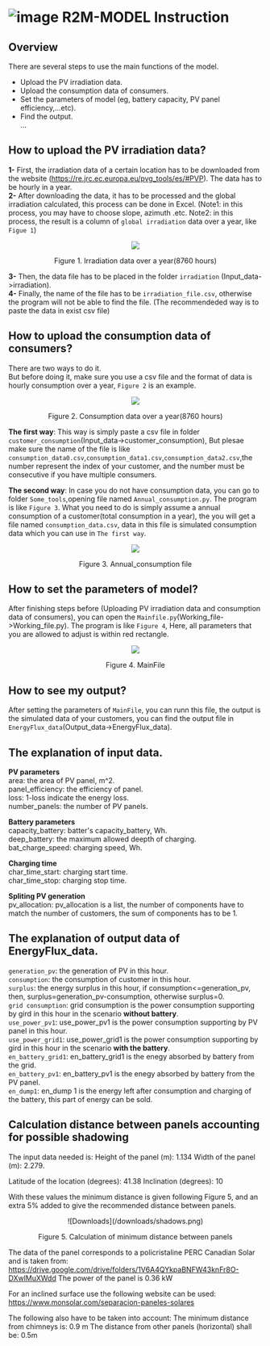 ![image](https://user-images.githubusercontent.com/84010474/152429739-8dbd5f08-3011-4f6d-a950-d7cc4dcd4b15.png)
R2M-MODEL Instruction
==


## Overview
There are several steps to use the main functions of the model.  
* Upload the PV irradiation data.  
* Upload the consumption data of consumers.  
* Set the parameters of model (eg, battery capacity, PV panel efficiency,...etc).  
* Find the output.  
...  

## How to upload the PV irradiation data?
**1-** First, the irradiation data of a certain location has to be downloaded from the website (https://re.jrc.ec.europa.eu/pvg_tools/es/#PVP). The data has to be hourly in a year.   
**2-** After downloading the data, it has to be processed and the global irradiation calculated, this process can be done in Excel. (Note1: in this process, you may have to choose slope, azimuth .etc. Note2: in this process, the result is a column of `global irradiation` data over a year, like `Figue 1`)  

<div align=center>
<img src="https://user-images.githubusercontent.com/84010474/152431749-a1874a4b-7336-45dd-86bf-cfbc943cd197.png" >
</div>
<p align="center">
Figure 1. Irradiation data over a year(8760 hours)
</p>  

**3-** Then, the data file has to be placed in the folder `irradiation` (Input_data->irradiation).  
**4-** Finally, the name of the file has to be `irradiation_file.csv`, otherwise the program will not be able to find the file. (The recommendeded way is to paste the data in exist csv file)  

## How to upload the consumption data of consumers?
There are two ways to do it.  
But before doing it, make sure you use a csv file and the format of data is hourly consumption over a year, `Figure 2` is an example.  
<div align=center>
<img src="https://user-images.githubusercontent.com/84010474/152434505-cf5369ff-280a-4e4c-9105-575131ee77a3.png" >
</div>
<p align="center">
Figure 2. Consumption data over a year(8760 hours)
</p> 

**The first way**: This way is simply paste a csv file in folder `customer_consumption`(Input_data->customer_consumption), But plesae make sure the name of the file is like `consumption_data0.csv`,`consumption_data1.csv`,`consumption_data2.csv`,the number represent the index of your customer, and the number must be consecutive if you have multiple consumers.  

**The second way**: In case you do not have consumption data, you can go to folder `Some_tools`,opening file named `Annual_consumption.py`. The program is like `Figure 3`. What you need to do is simply assume a annual consumption of a customer(total consumption in a year), the you will get a file named `consumption_data.csv`, data in this file is simulated consumption data which you can use in `The first way`.  

<div align=center>
<img src="https://user-images.githubusercontent.com/84010474/152436421-76808dd9-6ec7-487c-9883-cb31c5b93164.png" >
</div>
<p align="center">
Figure 3. Annual_consumption file
</p>  

## How to set the parameters of model?
After finishing steps before (Uploading PV irradiation data and consumption data of consumers), you can open the `Mainfile.py`(Working_file->Working_file.py). The program is like `Figure 4`, Here, all parameters that you are allowed to adjust is within red rectangle.

<div align=center>
<img src="https://user-images.githubusercontent.com/84010474/152438045-fbd171ad-47a7-434f-b9e7-98cee14619a0.png" >
</div>
<p align="center">
Figure 4. MainFile
</p>  

## How to see my output?
After setting the parameters of `MainFile`, you can runn this file, the output is the simulated data of your customers, you can find the output file in `EnergyFlux_data`(Output_data->EnergyFlux_data).

## The explanation of input data.

**PV parameters**  
area: the area of PV panel, m^2.    
panel_efficiency: the efficiency of panel.    
loss: 1-loss indicate the energy loss.   
number_panels: the number of PV panels.  

**Battery parameters**  
capacity_battery: batter's capacity_battery, Wh.  
deep_battery: the maximum allowed deepth of charging.  
bat_charge_speed: charging speed, Wh.  

**Charging time**  
char_time_start: charging start time.  
char_time_stop: charging stop time.  

**Spliting PV generation**  
pv_allocation: pv_allocation is a list, the number of components have to match the number of customers, the sum of components has to be 1.  

## The explanation of output data of EnergyFlux_data.
`generation_pv`: the generation of PV in this hour.  
`consumption`: the consumption of customer in this hour.  
`surplus`: the energy surplus in this hour, if consumption<=generation_pv, then, surplus=generation_pv-consumption, otherwise surplus=0.  
`grid consumption`: grid consumption is the power consumption supporting by gird in this hour in the scenario **without battery**.   
`use_power_pv1`: use_power_pv1 is the power consumption supporting by PV panel in this hour.  
`use_power_grid1`: use_power_grid1 is the power consumption supporting by gird in this hour in the scenario **with the battery**.  
`en_battery_grid1`: en_battery_grid1 is the enegy absorbed by battery from the grid.  
`en_battery_pv1`: en_battery_pv1 is the enegy absorbed by battery from the PV panel.  
`en_dump1`: en_dump 1 is the energy left after consumption and charging of the battery, this part of energy can be sold.   

## Calculation distance between panels accounting for possible shadowing
The input data needed is:
Height of the panel (m): 1.134
Width of the panel (m): 2.279.

Latitude of the location (degrees): 41.38
Inclination (degrees): 10

With these values the minimum distance is given following Figure 5, and an extra 5% added to give the recommended distance between panels.

<div align=center>
![Downloads](/downloads/shadows.png)
</div>
<p align="center">
Figure 5. Calculation of minimum distance between panels
</p>  

The data of the panel corresponds to a policristaline PERC Canadian Solar and is taken from: https://drive.google.com/drive/folders/1V6A4QYkpaBNFW43knFr8O-DXwlMuXWdd
The power of the panel is 0.36 kW

For an inclined surface use the following website can be used: https://www.monsolar.com/separacion-paneles-solares

The following also have to be taken into account: 
The minimum distance from chimneys is: 0.9 m
The distance from other panels (horizontal) shall be: 0.5m
